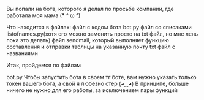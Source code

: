 Вы попали на бота, которого я делал по просьбе компании, где работала моя мама (* ^ ω ^)

Что находится в файлах:
  файл с кодом бота bot.py
  файл со списаками listofnames.py(хотя его можно заменить просто на txt файл, но мне лень пока это делать)
  файл sendmail, который выполняет функцию составления и отправки таблицы на указанную почту
  txt файл с названиями

Итак, пройдемся по файлам

bot.py
  Чтобы запустить бота в своем тг боте, вам нужно указать только токен вашего бота, а свой я любезно стер (◕‿◕)
  В принципе, больше ничего не нужно для его работы, за исключением пары функций
